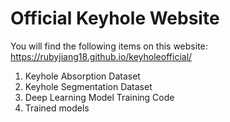 # Official Keyhole Website

You will find the following items on this website: https://rubyjiang18.github.io/keyholeofficial/
1. Keyhole Absorption Dataset 
2. Keyhole Segmentation Dataset
3. Deep Learning Model Training Code
4. Trained models
